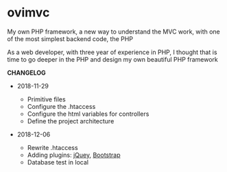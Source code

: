 # ovimvc
My own PHP framework, a new way to understand the MVC work, with one of the most simplest backend code, the PHP

As a web developer, with three year of experience in PHP, I thought that is time to go deeper in the PHP and design my own beautiful PHP framework

<b>CHANGELOG</b>
* 2018-11-29
  * Primitive files
  * Configure the .htaccess
  * Configure the html variables for controllers
  * Define the project architecture

* 2018-12-06
  * Rewrite .htaccess
  * Adding plugins: [jQuey](https://jquery.com/), [Bootstrap](http://getbootstrap.com/)
  * Database test in local

